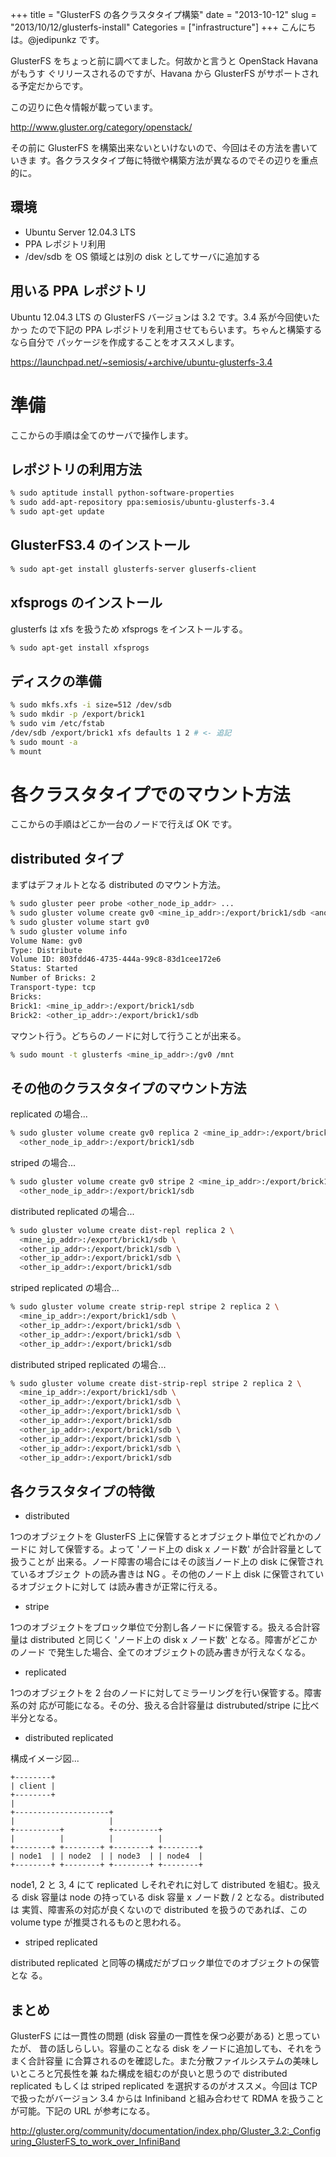 +++
title = "GlusterFS の各クラスタタイプ構築"
date = "2013-10-12"
slug = "2013/10/12/glusterfs-install"
Categories = ["infrastructure"]
+++
こんにちは。@jedipunkz です。

GlusterFS をちょっと前に調べてました。何故かと言うと OpenStack Havana がもうす
ぐリリースされるのですが、Havana から GlusterFS がサポートされる予定だからです。

この辺りに色々情報が載っています。

<http://www.gluster.org/category/openstack/>

その前に GlusterFS を構築出来ないといけないので、今回はその方法を書いていきま
す。各クラスタタイプ毎に特徴や構築方法が異なるのでその辺りを重点的に。


環境
----

* Ubuntu Server 12.04.3 LTS
* PPA レポジトリ利用
* /dev/sdb を OS 領域とは別の disk としてサーバに追加する

用いる PPA レポジトリ
----

Ubuntu 12.04.3 LTS の GlusterFS バージョンは 3.2 です。3.4 系が今回使いたかっ
たので下記の PPA レポジトリを利用させてもらいます。ちゃんと構築するなら自分で
パッケージを作成することをオススメします。

<https://launchpad.net/~semiosis/+archive/ubuntu-glusterfs-3.4>

準備
====

ここからの手順は全てのサーバで操作します。

レポジトリの利用方法
----

``` bash
% sudo aptitude install python-software-properties
% sudo add-apt-repository ppa:semiosis/ubuntu-glusterfs-3.4
% sudo apt-get update
```

GlusterFS3.4 のインストール
----

``` bash
% sudo apt-get install glusterfs-server gluserfs-client
```

xfsprogs のインストール
----

glusterfs は xfs を扱うため xfsprogs をインストールする。

``` bash
% sudo apt-get install xfsprogs
```

ディスクの準備
----

``` bash
% sudo mkfs.xfs -i size=512 /dev/sdb
% sudo mkdir -p /export/brick1
% sudo vim /etc/fstab
/dev/sdb /export/brick1 xfs defaults 1 2 # <- 追記
% sudo mount -a
% mount
```

各クラスタタイプでのマウント方法
====

ここからの手順はどこか一台のノードで行えば OK です。


distributed タイプ
----

まずはデフォルトとなる distributed のマウント方法。

``` bash
% sudo gluster peer probe <other_node_ip_addr> ...
% sudo gluster volume create gv0 <mine_ip_addr>:/export/brick1/sdb <another_node_ip_addr>:/export/brick1/sdb
% sudo gluster volume start gv0
% sudo gluster volume info
Volume Name: gv0
Type: Distribute
Volume ID: 803fdd46-4735-444a-99c8-83d1cee172e6
Status: Started
Number of Bricks: 2
Transport-type: tcp
Bricks:
Brick1: <mine_ip_addr>:/export/brick1/sdb
Brick2: <other_ip_addr>:/export/brick1/sdb
```

マウント行う。どちらのノードに対して行うことが出来る。

``` bash
% sudo mount -t glusterfs <mine_ip_addr>:/gv0 /mnt
```

その他のクラスタタイプのマウント方法
----

replicated の場合...

``` bash
% sudo gluster volume create gv0 replica 2 <mine_ip_addr>:/export/brick1/sdb \
  <other_node_ip_addr>:/export/brick1/sdb
```

striped の場合...

``` bash
% sudo gluster volume create gv0 stripe 2 <mine_ip_addr>:/export/brick1/sdb \
  <other_node_ip_addr>:/export/brick1/sdb
```

distributed replicated の場合...

``` bash
% sudo gluster volume create dist-repl replica 2 \
  <mine_ip_addr>:/export/brick1/sdb \
  <other_ip_addr>:/export/brick1/sdb \
  <other_ip_addr>:/export/brick1/sdb \
  <other_ip_addr>:/export/brick1/sdb
```

striped replicated の場合...

``` bash
% sudo gluster volume create strip-repl stripe 2 replica 2 \
  <mine_ip_addr>:/export/brick1/sdb \
  <other_ip_addr>:/export/brick1/sdb \
  <other_ip_addr>:/export/brick1/sdb \
  <other_ip_addr>:/export/brick1/sdb
```

distributed striped replicated の場合...

``` bash
% sudo gluster volume create dist-strip-repl stripe 2 replica 2 \
  <mine_ip_addr>:/export/brick1/sdb \
  <other_ip_addr>:/export/brick1/sdb \
  <other_ip_addr>:/export/brick1/sdb \
  <other_ip_addr>:/export/brick1/sdb
  <other_ip_addr>:/export/brick1/sdb \
  <other_ip_addr>:/export/brick1/sdb \
  <other_ip_addr>:/export/brick1/sdb \
  <other_ip_addr>:/export/brick1/sdb
```

各クラスタタイプの特徴
-----

* distributed

1つのオブジェクトを GlusterFS 上に保管するとオブジェクト単位でどれかのノードに
対して保管する。よって 'ノード上の disk x ノード数' が合計容量として扱うことが
出来る。ノード障害の場合にはその該当ノード上の disk に保管されているオブジェク
トの読み書きは NG 。その他のノード上 disk に保管されているオブジェクトに対して
は読み書きが正常に行える。

* stripe

1つのオブジェクトをブロック単位で分割し各ノードに保管する。扱える合計容量は
distributed と同じく 'ノード上の disk x ノード数' となる。障害がどこかのノード
で発生した場合、全てのオブジェクトの読み書きが行えなくなる。

* replicated

1つのオブジェクトを 2 台のノードに対してミラーリングを行い保管する。障害系の対
応が可能になる。その分、扱える合計容量は distrubuted/stripe に比べ半分となる。

* distributed replicated

構成イメージ図...

```
+--------+
| client |
+--------+
|
+---------------------+
|                     |
+----------+          +----------+
|          |          |          |
+--------+ +--------+ +--------+ +--------+
| node1  | | node2  | | node3  | | node4  |
+--------+ +--------+ +--------+ +--------+
```

node1, 2 と 3, 4 にて replicated しそれぞれに対して distributed を組む。扱える
disk 容量は node の持っている disk 容量 x ノード数 / 2 となる。distributed は
実質、障害系の対応が良くないので distributed を扱うのであれば、この volume
type が推奨されるものと思われる。

* striped replicated

distributed replicated と同等の構成だがブロック単位でのオブジェクトの保管とな
る。

まとめ
----

GlusterFS には一貫性の問題 (disk 容量の一貫性を保つ必要がある) と思っていたが、
昔の話しらしい。容量のことなる disk をノードに追加しても、それをうまく合計容量
に合算されるのを確認した。また分散ファイルシステムの美味しいところと冗長性を兼
ねた構成を組むのが良いと思うので distributed replicated もしくは striped
replicated を選択するのがオススメ。今回は TCP で扱ったがバージョン 3.4 からは
Infiniband と組み合わせて RDMA を扱うことが可能。下記の URL が参考になる。

<http://gluster.org/community/documentation/index.php/Gluster_3.2:_Configuring_GlusterFS_to_work_over_InfiniBand>
